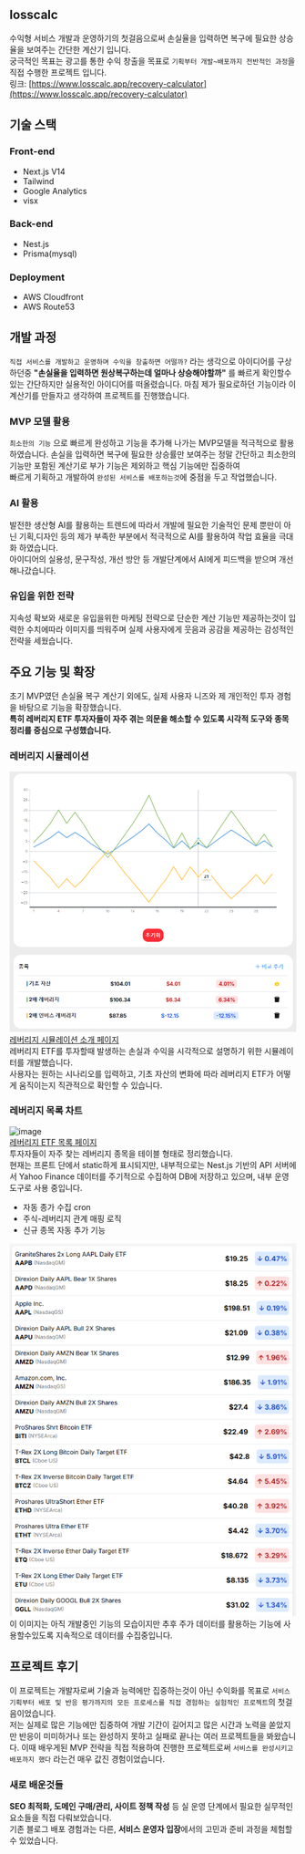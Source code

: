 ## losscalc
수익형 서비스 개발과 운영하기의 첫걸음으로써 손실율을 입력하면 복구에 필요한 상승율을 보여주는 간단한 계산기 입니다.  
궁극적인 목표는 광고를 통한 수익 창출을 목표로 `기획부터 개발~배포까지 전반적인 과정`을 직접 수행한 프로젝트 입니다.  
링크: [https://www.losscalc.app/recovery-calculator](https://www.losscalc.app/recovery-calculator)

## 기술 스택
### Front-end
* Next.js V14
* Tailwind
* Google Analytics
* visx
### Back-end
* Nest.js
* Prisma(mysql)
### Deployment
* AWS Cloudfront
* AWS Route53

## 개발 과정
`직접 서비스를 개발하고 운영하며 수익을 창출하면 어떨까?` 라는 생각으로 아이디어를 구상하던중 
**"손실율을 입력하면 원상복구하는데 얼마나 상승해야할까"** 를 빠르게 확인할수있는 간단하지만 실용적인 아이디어를 떠올렸습니다. 마침 제가 필요로하던 기능이라 이 계산기를 만들자고 생각하여 프로젝트를 진행했습니다.  
### MVP 모델 활용
`최소한의 기능` 으로 빠르게 완성하고 기능을 추가해 나가는 MVP모델을 적극적으로 활용하였습니다. 손실을 입력하면 복구에 필요한 상승률만 보여주는 정말 간단하고 최소한의 기능만 포함된 계산기로 부가 기능은 제외하고 핵심 기능에만 집중하여  
빠르게 기획하고 개발하여 `완성된 서비스를 배포하는것`에 중점을 두고 작업했습니다.  
### AI 활용
발전한 생산형 AI를 활용하는 트렌드에 따라서 개발에 필요한 기술적인 문제 뿐만이 아닌 기획,디자인 등의 제가 부족한 부분에서 적극적으로 AI를 활용하여 작업 효율을 극대화 하였습니다.  
아이디어의 실용성, 문구작성, 개선 방안 등 개발단계에서 AI에게 피드백을 받으며 개선해나갔습니다.  
### 유입을 위한 전략
지속성 확보와 새로운 유입을위한 마케팅 전략으로 단순한 계산 기능만 제공하는것이 입력한 수치에따라 이미지를 띄워주며 실제 사용자에게 웃음과 공감을 제공하는 감성적인 전략을 세웠습니다.  

## 주요 기능 및 확장
초기 MVP였던 손실율 복구 계산기 외에도, 실제 사용자 니즈와 제 개인적인 투자 경험을 바탕으로 기능을 확장했습니다.  
**특히 레버리지 ETF 투자자들이 자주 겪는 의문을 해소할 수 있도록 시각적 도구와 종목 정리를 중심으로 구성했습니다.**  
### 레버리지 시뮬레이션
![leverage-simulation](https://github.com/pizza7311/portfolio/blob/main/2025/losscalc/images/leverage-simulation.png)  
[레버리지 시뮬레이션 소개 페이지](https://losscalc.app/leverage-simulation/about)  
레버리지 ETF를 투자할때 발생하는 손실과 수익을 시각적으로 설명하기 위한 시뮬레이터를 개발했습니다.  
사용자는 원하는 시나리오를 입력하고, 기초 자산의 변화에 따라 레버리지 ETF가 어떻게 움직이는지 직관적으로 확인할 수 있습니다.  
### 레버리지 목록 차트
![image](https://github.com/user-attachments/assets/35341aec-419d-4bdd-9a53-174b3c7ca9df)  
[레버리지 ETF 목록 페이지](https://losscalc.app/leverage-ticker-list)  
투자자들이 자주 찾는 레버리지 종목을 테이블 형태로 정리했습니다.  
현재는 프론트 단에서 static하게 표시되지만, 내부적으로는 Nest.js 기반의 API 서버에서 Yahoo Finance 데이터를 주기적으로 수집하여 DB에 저장하고 있으며, 내부 운영 도구로 사용 중입니다.

* 자동 종가 수집 cron
* 주식-레버리지 관계 매핑 로직
* 신규 종목 자동 추가 기능
  
![tickers](https://github.com/pizza7311/portfolio/blob/main/2025/losscalc/images/tickers.png)  
이 이미지는 아직 개발중인 기능의 모습이지만 추후 주가 데이터를 활용하는 기능에 사용할수있도록 지속적으로 데이터를 수집중입니다.  
## 프로젝트 후기
이 프로젝트는 개발자로써 기술과 능력에만 집중하는것이 아닌 수익화를 목표로 `서비스 기획부터 배포 및 반응 평가까지의 모든 프로세스를 직접 경험하는 실험적인 프로젝트`의 첫걸음이었습니다.  
저는 실제로 많은 기능에만 집중하여 개발 기간이 길어지고 많은 시간과 노력을 쏟았지만 반응이 미미하거나 또는 완성하지 못하고 실패로 끝나는 여러 프로젝트들을 봐왔습니다. 
이때 배우게된 MVP 전략을 직접 적용하여 진행한 프로젝트로써 `서비스를 완성시키고 배포까지 했다` 라는건 매우 값진 경험이었습니다.  
### 새로 배운것들
**SEO 최적화, 도메인 구매/관리, 사이트 정책 작성** 등 실 운영 단계에서 필요한 실무적인 요소들을 직접 다뤄보았습니다.  
기존 블로그 배포 경험과는 다른, **서비스 운영자 입장**에서의 고민과 준비 과정을 체험할 수 있었습니다.
